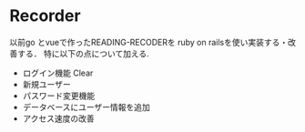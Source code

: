 # Recorder

以前go とvueで作ったREADING-RECODERを
ruby on railsを使い実装する・改善する．
特に以下の点について加える.
- ログイン機能 Clear
- 新規ユーザー
- パスワード変更機能
- データベースにユーザー情報を追加
- アクセス速度の改善
